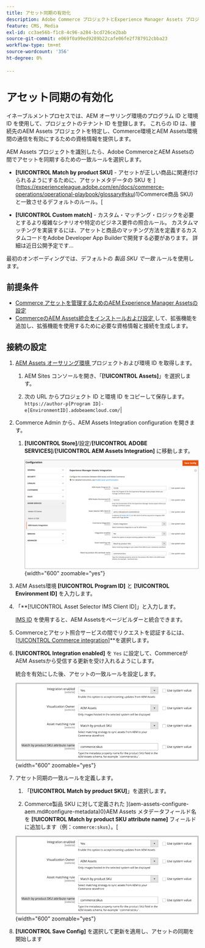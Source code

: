 ```yaml
---
title: アセット同期の有効化
description: Adobe Commerce プロジェクトとExperience Manager Assets プロジェクトを接続して、これら 2 つのシステム間のアセット同期を有効にする方法を説明します。
feature: CMS, Media
exl-id: cc3ae56b-f1c8-4c96-a284-bcd726ce2bab
source-git-commit: e069f0a99ed9289b22cafe06fe2f787912cbba23
workflow-type: tm+mt
source-wordcount: '356'
ht-degree: 0%

---
```


# アセット同期の有効化

イネーブルメントプロセスでは、AEM オーサリング環境のプログラム ID と環境 ID を使用して、プロジェクトのテナント ID を登録します。 これらの ID は、接続先のAEM Assets プロジェクトを特定し、Commerce環境とAEM Assets環境間の通信を有効にするための資格情報を提供します。

AEM Assets プロジェクトを識別したら、Adobe CommerceとAEM Assetsの間でアセットを同期するための一致ルールを選択します。

- **[!UICONTROL Match by product SKU]** - アセットが正しい商品に関連付けられるようにするために、アセットメタデータの SKU を ](https://experienceleague.adobe.com/en/docs/commerce-operations/operational-playbook/glossary#sku)1}Commerce商品 SKU} と一致させるデフォルトのルール。[

- **[!UICONTROL Custom match]** - カスタム・マッチング・ロジックを必要とするより複雑なシナリオや特定のビジネス要件の照合ルール。 カスタムマッチングを実装するには、アセットと商品のマッチング方法を定義するカスタムコードをAdobe Developer App Builderで開発する必要があります。 詳細は近日公開予定です…

最初のオンボーディングでは、デフォルトの *製品 SKU で一致* ルールを使用します。

## 前提条件

- [Commerce アセットを管理するためのAEM Experience Manager Assetsの設定](#aem-assets-configure-aem)
- [CommerceのAEM Assets統合をインストールおよび設定 ](#aem-assets-configure-commerce.md) して、拡張機能を追加し、拡張機能を使用するために必要な資格情報と接続を生成します。

## 接続の設定

1. [AEM Assets オーサリング環境 ](https://experienceleague.adobe.com/en/docs/experience-manager-cloud-service/content/sites/authoring/quick-start) プロジェクトおよび環境 ID を取得します。

   1. AEM Sites コンソールを開き、「**[!UICONTROL Assets]**」を選択します。

   1. 次の URL からプロジェクト ID と環境 ID をコピーして保存します。<br>`https://author-p[Program ID]-e[EnvironmentID].adobeaemcloud.com/`|

1. Commerce Admin から、AEM Assets Integration configuration を開きます。

   1. **[!UICONTROL Store]**/設定/**[!UICONTROL ADOBE SERVICES]**/**[!UICONTROL AEM Assets Integration]** に移動します。

      ![AEM Assets統合：統合の有効化 ](assets/aem-assets-integration-enable-config.png){width="600" zoomable="yes"}

1. AEM Assets環境 **[!UICONTROL Program ID]** と **[!UICONTROL Environment ID]** を入力します。

1. 「**[!UICONTROL Asset Selector IMS Client ID]」と入力します。

   [IMS ID](../getting-started/adobe-ims-config.md) を使用すると、AEM Assetsをページビルダーと統合できます。

1. Commerceとアセット照合サービスの間でリクエストを認証するには、[[!UICONTROL Commerce integration]](aem-assets-configure-commerce.md#add-the-integration-to-the-commerce-environment)**を選択します。

1. **[!UICONTROL Integration enabled]** を `Yes` に設定して、CommerceがAEM Assetsから受信する更新を受け入れるようにします。

   統合を有効にした後、アセットの一致ルールを設定します。

   ![AEM Assets統合でアセットの一致ルールを選択 ](assets/aem-assets-config-matching-rule.png){width="600" zoomable="yes"}

1. アセット同期の一致ルールを定義します。

   1. 「**[!UICONTROL Match by product SKU]**」を選択します。

   1. Commerce製品 SKU に対して定義された ](aem-assets-configure-aem.md#configure-metadata)0}AEM Assets メタデータフィールド名を **[!UICONTROL Match by product SKU attribute name]** フィールドに追加します（例：`commerce:skus`）。[

   ![AEM Assets統合でアセットの一致ルールを選択 ](assets/aem-assets-config-matching-rule.png){width="600" zoomable="yes"}

1. **[!UICONTROL Save Config]** を選択して更新を適用し、アセットの同期を開始します

